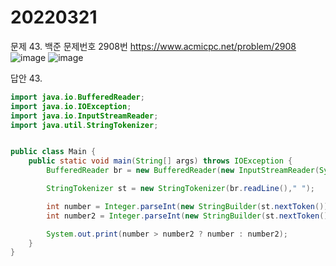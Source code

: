 20220321
========
문제 43. 백준 문제번호 2908번 https://www.acmicpc.net/problem/2908
<br/>
![image](https://user-images.githubusercontent.com/65878311/159287662-c2df013b-b274-459b-b20c-2c13ff1157a2.png)
![image](https://user-images.githubusercontent.com/65878311/159287700-86a23457-7599-413a-b76d-02bbeee6391f.png)

답안 43.

~~~java
import java.io.BufferedReader;
import java.io.IOException;
import java.io.InputStreamReader;
import java.util.StringTokenizer;


public class Main {
    public static void main(String[] args) throws IOException {
        BufferedReader br = new BufferedReader(new InputStreamReader(System.in));

        StringTokenizer st = new StringTokenizer(br.readLine()," ");

        int number = Integer.parseInt(new StringBuilder(st.nextToken()).reverse().toString());
        int number2 = Integer.parseInt(new StringBuilder(st.nextToken()).reverse().toString());

        System.out.print(number > number2 ? number : number2);
    }
}

~~~

